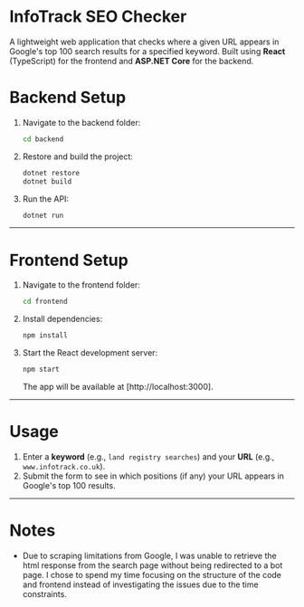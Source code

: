 # InfoTrack SEO Checker

A lightweight web application that checks where a given URL appears in Google's top 100 search results for a specified keyword. Built using **React** (TypeScript) for the frontend and **ASP.NET Core** for the backend.

# Backend Setup

1. Navigate to the backend folder:

   ```bash
   cd backend
   ```

2. Restore and build the project:

   ```bash
   dotnet restore
   dotnet build
   ```

3. Run the API:

   ```bash
   dotnet run
   ```
---

# Frontend Setup

1. Navigate to the frontend folder:

   ```bash
   cd frontend
   ```

2. Install dependencies:

   ```bash
   npm install
   ```

3. Start the React development server:

   ```bash
   npm start
   ```

   The app will be available at [http://localhost:3000].

---

# Usage

1. Enter a **keyword** (e.g., `land registry searches`) and your **URL** (e.g., `www.infotrack.co.uk`).
2. Submit the form to see in which positions (if any) your URL appears in Google's top 100 results.

---

# Notes

- Due to scraping limitations from Google, I was unable to retrieve the html response from the search page without being redirected to a bot page. I chose to spend my time focusing on the structure of the code and frontend instead of investigating the issues due to the time constraints.
